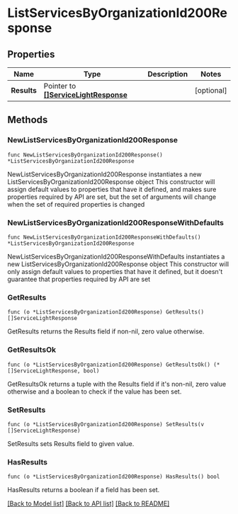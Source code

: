 # ListServicesByOrganizationId200Response

## Properties

Name | Type | Description | Notes
------------ | ------------- | ------------- | -------------
**Results** | Pointer to [**[]ServiceLightResponse**](ServiceLightResponse.md) |  | [optional] 

## Methods

### NewListServicesByOrganizationId200Response

`func NewListServicesByOrganizationId200Response() *ListServicesByOrganizationId200Response`

NewListServicesByOrganizationId200Response instantiates a new ListServicesByOrganizationId200Response object
This constructor will assign default values to properties that have it defined,
and makes sure properties required by API are set, but the set of arguments
will change when the set of required properties is changed

### NewListServicesByOrganizationId200ResponseWithDefaults

`func NewListServicesByOrganizationId200ResponseWithDefaults() *ListServicesByOrganizationId200Response`

NewListServicesByOrganizationId200ResponseWithDefaults instantiates a new ListServicesByOrganizationId200Response object
This constructor will only assign default values to properties that have it defined,
but it doesn't guarantee that properties required by API are set

### GetResults

`func (o *ListServicesByOrganizationId200Response) GetResults() []ServiceLightResponse`

GetResults returns the Results field if non-nil, zero value otherwise.

### GetResultsOk

`func (o *ListServicesByOrganizationId200Response) GetResultsOk() (*[]ServiceLightResponse, bool)`

GetResultsOk returns a tuple with the Results field if it's non-nil, zero value otherwise
and a boolean to check if the value has been set.

### SetResults

`func (o *ListServicesByOrganizationId200Response) SetResults(v []ServiceLightResponse)`

SetResults sets Results field to given value.

### HasResults

`func (o *ListServicesByOrganizationId200Response) HasResults() bool`

HasResults returns a boolean if a field has been set.


[[Back to Model list]](../README.md#documentation-for-models) [[Back to API list]](../README.md#documentation-for-api-endpoints) [[Back to README]](../README.md)


